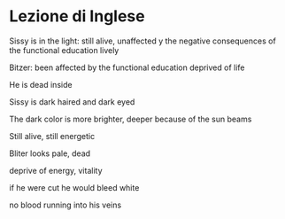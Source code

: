 #  Lezione di Inglese

Sissy is in the light:
still alive, unaffected y the negative consequences of the functional education
lively 

Bitzer: been affected by the functional education
deprived of life

He is dead inside

Sissy is dark haired and dark eyed
 
 The dark color is more brighter, deeper because of the sun beams

Still alive, still energetic

Bliter looks pale, dead

deprive of energy, vitality

if he were cut he would bleed white

no blood running into his veins
<!--stackedit_data:
eyJoaXN0b3J5IjpbLTg1MTYwMTM2MiwxNzg0MTgzMzYwLC0xNj
gwMjM3NTI3XX0=
-->